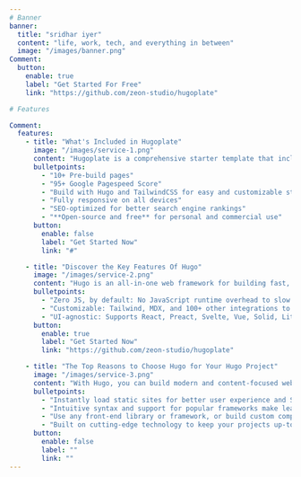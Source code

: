 ```yaml
---
# Banner
banner:
  title: "sridhar iyer"
  content: "life, work, tech, and everything in between"
  image: "/images/banner.png"
Comment:
  button:
    enable: true
    label: "Get Started For Free"
    link: "https://github.com/zeon-studio/hugoplate"

# Features

Comment:
  features:
    - title: "What's Included in Hugoplate"
      image: "/images/service-1.png"
      content: "Hugoplate is a comprehensive starter template that includes everything you need to get started with your Hugo project. What's Included in Hugoplate"
      bulletpoints:
        - "10+ Pre-build pages"
        - "95+ Google Pagespeed Score"
        - "Build with Hugo and TailwindCSS for easy and customizable styling"
        - "Fully responsive on all devices"
        - "SEO-optimized for better search engine rankings"
        - "**Open-source and free** for personal and commercial use"
      button:
        enable: false
        label: "Get Started Now"
        link: "#"

    - title: "Discover the Key Features Of Hugo"
      image: "/images/service-2.png"
      content: "Hugo is an all-in-one web framework for building fast, content-focused websites. It offers a range of exciting features for developers and website creators. Some of the key features are:"
      bulletpoints:
        - "Zero JS, by default: No JavaScript runtime overhead to slow you down."
        - "Customizable: Tailwind, MDX, and 100+ other integrations to choose from."
        - "UI-agnostic: Supports React, Preact, Svelte, Vue, Solid, Lit and more."
      button:
        enable: true
        label: "Get Started Now"
        link: "https://github.com/zeon-studio/hugoplate"

    - title: "The Top Reasons to Choose Hugo for Your Hugo Project"
      image: "/images/service-3.png"
      content: "With Hugo, you can build modern and content-focused websites without sacrificing performance or ease of use."
      bulletpoints:
        - "Instantly load static sites for better user experience and SEO."
        - "Intuitive syntax and support for popular frameworks make learning and using Hugo a breeze."
        - "Use any front-end library or framework, or build custom components, for any project size."
        - "Built on cutting-edge technology to keep your projects up-to-date with the latest web standards."
      button:
        enable: false
        label: ""
        link: ""
---
```

